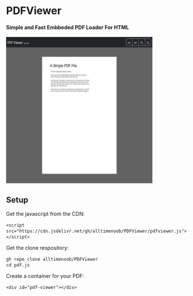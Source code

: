 # PDFViewer

#### Simple and Fast Embbeded PDF Loader For HTML 

<img src="https://github.com/alltimenoob/PDFViewer/blob/095d5d2ea07a8f8cb8b9be12314f14c005a48b23/PDFViewer.jpg" width="400" height="400" />

## Setup

Get the javascript from the CDN:

    
    <script src="https://cdn.jsdelivr.net/gh/alltimenoob/PDFViewer/pdfviewer.js"></script>



Get the clone respository:


    gh repo clone alltimenoob/PDFViewer
    cd pdf.js
    
    
Create a container for your PDF:

    
    <div id="pdf-viewer"></div>
    
    
